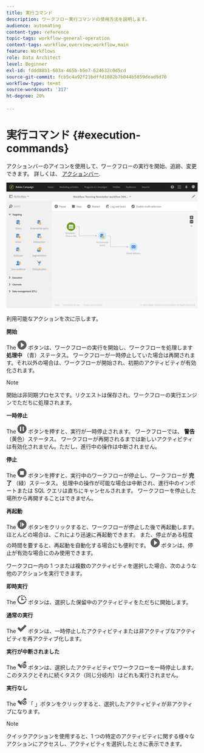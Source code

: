 ```yaml
---
title: 実行コマンド
description: ワークフロー実行コマンドの使用方法を説明します。
audience: automating
content-type: reference
topic-tags: workflow-general-operation
context-tags: workflow,overview;workflow,main
feature: Workflows
role: Data Architect
level: Beginner
exl-id: fddd88b1-603a-465b-b5e7-624632c0d5cd
source-git-commit: fcb5c4a92f23bdffd1082b7b044b5859dead9d70
workflow-type: tm+mt
source-wordcount: '317'
ht-degree: 20%

---
```


# 実行コマンド {#execution-commands}

アクションバーのアイコンを使用して、ワークフローの実行を開始、追跡、変更できます。 詳しくは、 [アクションバー](../../automating/using/workflow-interface.md#action-bar).

![](assets/wkf_execution_2.png)

利用可能なアクションを次に示します。

**開始**

The ![](assets/play_darkgrey-24px.png) ボタンは、ワークフローの実行を開始し、ワークフローを処理します **処理中** （青）ステータス。 ワークフローが一時停止していた場合は再開されます。それ以外の場合は、ワークフローが開始され、初期のアクティビティが有効化されます。

>[!NOTE]
>
>開始は非同期プロセスです。リクエストは保存され、ワークフローの実行エンジンでただちに処理されます。

**一時停止**

The ![](assets/pause_darkgrey-24px.png) ボタンを押すと、実行が一時停止されます。 ワークフローでは、 **警告** （黄色）ステータス。 ワークフローが再開されるまでは新しいアクティビティは有効化されません。ただし、進行中の操作は中断されません。

**停止**

The ![](assets/stop_darkgrey-24px.png) ボタンを押すと、実行中のワークフローが停止し、ワークフローが **完了** （緑）ステータス。 処理中の操作が可能な場合は中断され、進行中のインポートまたは SQL クエリは直ちにキャンセルされます。 ワークフローを停止した場所から再開することはできません。

**再起動**

The ![](assets/pauseplay_darkgrey-24px.png) ボタンをクリックすると、ワークフローが停止した後で再起動します。 ほとんどの場合は、これにより迅速に再起動できます。 また、停止がある程度の時間を要すると、再起動を自動化する場合にも便利です。 ![](assets/play_darkgrey-24px.png) ボタンは、停止が有効な場合にのみ使用できます。

ワークフロー内の 1 つまたは複数のアクティビティを選択した場合、次のような他のアクションを実行できます。

**即時実行**

The ![](assets/pending_darkgrey-24px.png) ボタンは、選択した保留中のアクティビティをただちに開始します。

**通常の実行**

The ![](assets/check_darkgrey-24px.png) ボタンは、一時停止したアクティビティまたは非アクティブなアクティビティを再アクティブ化します。

**実行が中断されました**

The ![](assets/check_pause_darkgrey-24px.png) ボタンは、選択したアクティビティでワークフローを一時停止します。このタスクとそれに続くタスク（同じ分岐内）はどれも実行されません。

**実行なし**

The ![](assets/checkdisable.png) 「 」ボタンをクリックすると、選択したアクティビティが非アクティブになります。

>[!NOTE]
>
>クイックアクションを使用すると、1 つの特定のアクティビティに関する様々なアクションにアクセスし、アクティビティを選択したときに表示できます。
